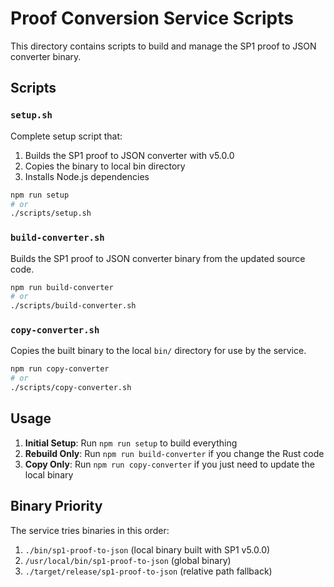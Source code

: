 # Proof Conversion Service Scripts

This directory contains scripts to build and manage the SP1 proof to JSON converter binary.

## Scripts

### `setup.sh`
Complete setup script that:
1. Builds the SP1 proof to JSON converter with v5.0.0
2. Copies the binary to local bin directory
3. Installs Node.js dependencies

```bash
npm run setup
# or
./scripts/setup.sh
```

### `build-converter.sh`
Builds the SP1 proof to JSON converter binary from the updated source code.

```bash
npm run build-converter
# or
./scripts/build-converter.sh
```

### `copy-converter.sh`
Copies the built binary to the local `bin/` directory for use by the service.

```bash
npm run copy-converter
# or
./scripts/copy-converter.sh
```

## Usage

1. **Initial Setup**: Run `npm run setup` to build everything
2. **Rebuild Only**: Run `npm run build-converter` if you change the Rust code
3. **Copy Only**: Run `npm run copy-converter` if you just need to update the local binary

## Binary Priority

The service tries binaries in this order:
1. `./bin/sp1-proof-to-json` (local binary built with SP1 v5.0.0)
2. `/usr/local/bin/sp1-proof-to-json` (global binary)
3. `./target/release/sp1-proof-to-json` (relative path fallback)